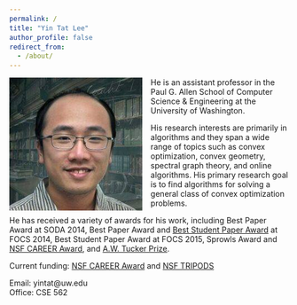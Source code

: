 ```yaml
---
permalink: /
title: "Yin Tat Lee"
author_profile: false
redirect_from: 
  - /about/
---
```



<img style="float: left;padding-right:3%" src="images/profile.jpg" width="240">
He is an assistant professor in the Paul G. Allen School of Computer Science &amp; Engineering at the University of Washington.

His research interests are primarily in algorithms and they span a wide range of topics such as convex optimization, convex geometry, spectral graph theory, and online algorithms. His primary research goal is to find algorithms for solving a general class of convex optimization problems.

He has received a variety of awards for his work, including Best Paper Award at SODA 2014, Best Paper Award and [Best Student Paper Award](https://en.wikipedia.org/wiki/Machtey_Award) at FOCS 2014, Best Student Paper Award at FOCS 2015, Sprowls Award and [NSF CAREER Award](https://www.nsf.gov/awardsearch/showAward?AWD_ID=1749609), and [A.W. Tucker Prize](http://www.mathopt.org/?nav=tucker).

Current funding: [NSF CAREER Award](https://www.nsf.gov/awardsearch/showAward?AWD_ID=1749609) and [NSF TRIPODS](https://www.nsf.gov/awardsearch/showAward?AWD_ID=1740551)

Email: yintat@<span style="display: none;">ignoreme-</span>uw.edu<br>
Office: CSE 562
